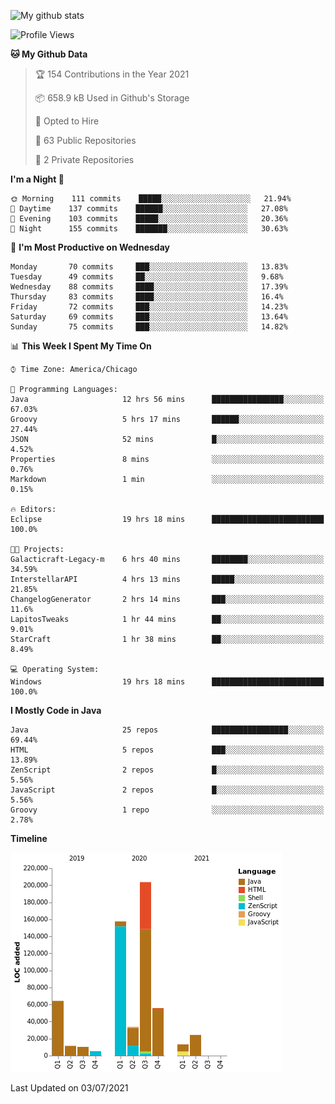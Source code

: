 ![My github stats](https://github-readme-stats.vercel.app/api?username=romvoid95&theme=gruvbox&include_all_commits=true&show_icons=true")

<!--START_SECTION:waka-->
![Profile Views](http://img.shields.io/badge/Profile%20Views-0-blue)

**🐱 My Github Data** 

> 🏆 154 Contributions in the Year 2021
 > 
> 📦 658.9 kB Used in Github's Storage 
 > 
> 💼 Opted to Hire
 > 
> 📜 63 Public Repositories 
 > 
> 🔑 2 Private Repositories  
 > 
**I'm a Night 🦉** 

```text
🌞 Morning    111 commits    █████░░░░░░░░░░░░░░░░░░░░   21.94% 
🌆 Daytime    137 commits    ██████░░░░░░░░░░░░░░░░░░░   27.08% 
🌃 Evening    103 commits    █████░░░░░░░░░░░░░░░░░░░░   20.36% 
🌙 Night      155 commits    ███████░░░░░░░░░░░░░░░░░░   30.63%

```
📅 **I'm Most Productive on Wednesday** 

```text
Monday       70 commits     ███░░░░░░░░░░░░░░░░░░░░░░   13.83% 
Tuesday      49 commits     ██░░░░░░░░░░░░░░░░░░░░░░░   9.68% 
Wednesday    88 commits     ████░░░░░░░░░░░░░░░░░░░░░   17.39% 
Thursday     83 commits     ████░░░░░░░░░░░░░░░░░░░░░   16.4% 
Friday       72 commits     ███░░░░░░░░░░░░░░░░░░░░░░   14.23% 
Saturday     69 commits     ███░░░░░░░░░░░░░░░░░░░░░░   13.64% 
Sunday       75 commits     ███░░░░░░░░░░░░░░░░░░░░░░   14.82%

```


📊 **This Week I Spent My Time On** 

```text
⌚︎ Time Zone: America/Chicago

💬 Programming Languages: 
Java                     12 hrs 56 mins      ████████████████░░░░░░░░░   67.03% 
Groovy                   5 hrs 17 mins       ██████░░░░░░░░░░░░░░░░░░░   27.44% 
JSON                     52 mins             █░░░░░░░░░░░░░░░░░░░░░░░░   4.52% 
Properties               8 mins              ░░░░░░░░░░░░░░░░░░░░░░░░░   0.76% 
Markdown                 1 min               ░░░░░░░░░░░░░░░░░░░░░░░░░   0.15%

🔥 Editors: 
Eclipse                  19 hrs 18 mins      █████████████████████████   100.0%

🐱‍💻 Projects: 
Galacticraft-Legacy-m    6 hrs 40 mins       ████████░░░░░░░░░░░░░░░░░   34.59% 
InterstellarAPI          4 hrs 13 mins       █████░░░░░░░░░░░░░░░░░░░░   21.85% 
ChangelogGenerator       2 hrs 14 mins       ███░░░░░░░░░░░░░░░░░░░░░░   11.6% 
LapitosTweaks            1 hr 44 mins        ██░░░░░░░░░░░░░░░░░░░░░░░   9.01% 
StarCraft                1 hr 38 mins        ██░░░░░░░░░░░░░░░░░░░░░░░   8.49%

💻 Operating System: 
Windows                  19 hrs 18 mins      █████████████████████████   100.0%

```

**I Mostly Code in Java** 

```text
Java                     25 repos            █████████████████░░░░░░░░   69.44% 
HTML                     5 repos             ███░░░░░░░░░░░░░░░░░░░░░░   13.89% 
ZenScript                2 repos             █░░░░░░░░░░░░░░░░░░░░░░░░   5.56% 
JavaScript               2 repos             █░░░░░░░░░░░░░░░░░░░░░░░░   5.56% 
Groovy                   1 repo              ░░░░░░░░░░░░░░░░░░░░░░░░░   2.78%

```


**Timeline**

![Chart not found](https://raw.githubusercontent.com/ROMVoid95/ROMVoid95/master/charts/bar_graph.png) 


 Last Updated on 03/07/2021
<!--END_SECTION:waka-->
